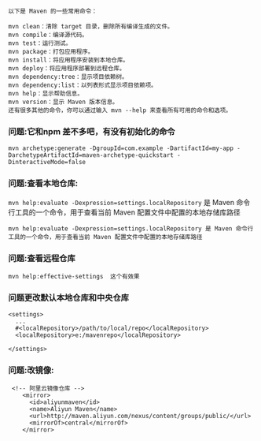 ```
以下是 Maven 的一些常用命令：

mvn clean：清除 target 目录，删除所有编译生成的文件。
mvn compile：编译源代码。
mvn test：运行测试。
mvn package：打包应用程序。
mvn install：将应用程序安装到本地仓库。
mvn deploy：将应用程序部署到远程仓库。
mvn dependency:tree：显示项目依赖树。
mvn dependency:list：以列表形式显示项目依赖项。
mvn help：显示帮助信息。
mvn version：显示 Maven 版本信息。
还有很多其他的命令，你可以通过输入 mvn --help 来查看所有可用的命令和选项。
```

### 问题:它和npm 差不多吧，有没有初始化的命令

```
mvn archetype:generate -DgroupId=com.example -DartifactId=my-app -DarchetypeArtifactId=maven-archetype-quickstart -DinteractiveMode=false

```

### 问题:查看本地仓库:

`mvn help:evaluate -Dexpression=settings.localRepository` 是 Maven 命令行工具的一个命令，用于查看当前 Maven 配置文件中配置的本地存储库路径

```
mvn help:evaluate -Dexpression=settings.localRepository 是 Maven 命令行工具的一个命令，用于查看当前 Maven 配置文件中配置的本地存储库路径
```

### 问题:查看远程仓库

```
mvn help:effective-settings  这个有效果
```

### 问题更改默认本地仓库和中央仓库

```
<settings>
  ...
  #<localRepository>/path/to/local/repo</localRepository>
  <localRepository>e:/mavenrepo</localRepository>

</settings>
```

### 问题:改镜像:

```
 <!-- 阿里云镜像仓库 -->
    <mirror>
      <id>aliyunmaven</id>
      <name>Aliyun Maven</name>
      <url>http://maven.aliyun.com/nexus/content/groups/public/</url>
      <mirrorOf>central</mirrorOf>
    </mirror>
```

